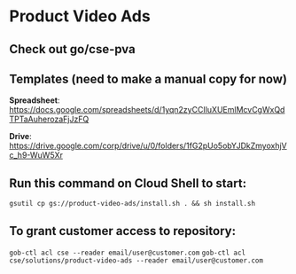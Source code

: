 # Product Video Ads

## Check out go/cse-pva

## Templates (need to make a manual copy for now)
**Spreadsheet**: https://docs.google.com/spreadsheets/d/1yqn2zyCCIluXUEmlMcvCgWxQdTPTaAuherozaFjJzFQ

**Drive**: https://drive.google.com/corp/drive/u/0/folders/1fG2pUo5obYJDkZmyoxhjVc_h9-WuW5Xr

## Run this command on Cloud Shell to start:
 ```gsutil cp gs://product-video-ads/install.sh . && sh install.sh```

## To grant customer access to repository:

```gob-ctl acl cse --reader email/user@customer.com```
```gob-ctl acl cse/solutions/product-video-ads --reader email/user@customer.com```
